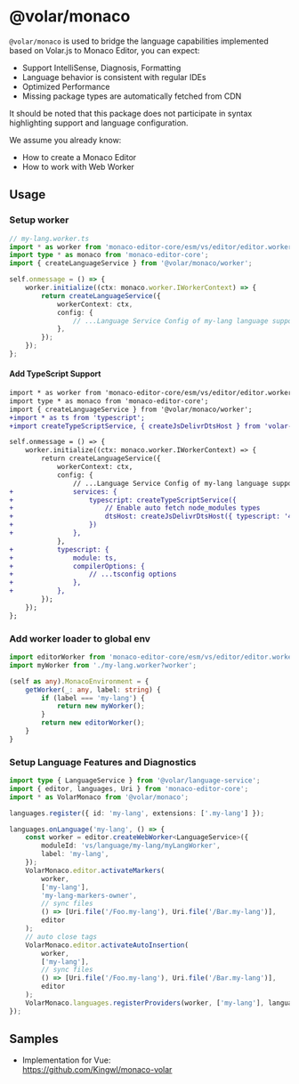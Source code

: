 # @volar/monaco

`@volar/monaco` is used to bridge the language capabilities implemented based on Volar.js to Monaco Editor, you can expect:

- Support IntelliSense, Diagnosis, Formatting
- Language behavior is consistent with regular IDEs
- Optimized Performance
- Missing package types are automatically fetched from CDN

It should be noted that this package does not participate in syntax highlighting support and language configuration.

We assume you already know:

- How to create a Monaco Editor
- How to work with Web Worker

## Usage

### Setup worker

```ts
// my-lang.worker.ts
import * as worker from 'monaco-editor-core/esm/vs/editor/editor.worker';
import type * as monaco from 'monaco-editor-core';
import { createLanguageService } from '@volar/monaco/worker';

self.onmessage = () => {
	worker.initialize((ctx: monaco.worker.IWorkerContext) => {
		return createLanguageService({
			workerContext: ctx,
			config: {
				// ...Language Service Config of my-lang language support
			},
		});
	});
};
```

#### Add TypeScript Support

```diff
import * as worker from 'monaco-editor-core/esm/vs/editor/editor.worker';
import type * as monaco from 'monaco-editor-core';
import { createLanguageService } from '@volar/monaco/worker';
+import * as ts from 'typescript';
+import createTypeScriptService, { createJsDelivrDtsHost } from 'volar-service-typescript';

self.onmessage = () => {
	worker.initialize((ctx: monaco.worker.IWorkerContext) => {
		return createLanguageService({
			workerContext: ctx,
			config: {
				// ...Language Service Config of my-lang language support
+				services: {
+					typescript: createTypeScriptService({
+						// Enable auto fetch node_modules types
+						dtsHost: createJsDelivrDtsHost({ typescript: '4.9.5' }),
+					})
+				},
			},
+			typescript: {
+				module: ts,
+				compilerOptions: {
+					// ...tsconfig options
+				},
+			},
		});
	});
};
```

### Add worker loader to global env

```ts
import editorWorker from 'monaco-editor-core/esm/vs/editor/editor.worker?worker';
import myWorker from './my-lang.worker?worker';

(self as any).MonacoEnvironment = {
	getWorker(_: any, label: string) {
		if (label === 'my-lang') {
			return new myWorker();
		}
		return new editorWorker();
	}
}
```

### Setup Language Features and Diagnostics

```ts
import type { LanguageService } from '@volar/language-service';
import { editor, languages, Uri } from 'monaco-editor-core';
import * as VolarMonaco from '@volar/monaco';

languages.register({ id: 'my-lang', extensions: ['.my-lang'] });

languages.onLanguage('my-lang', () => {
	const worker = editor.createWebWorker<LanguageService>({
		moduleId: 'vs/language/my-lang/myLangWorker',
		label: 'my-lang',
	});
	VolarMonaco.editor.activateMarkers(
		worker,
		['my-lang'],
		'my-lang-markers-owner',
		// sync files
		() => [Uri.file('/Foo.my-lang'), Uri.file('/Bar.my-lang')],
		editor
	);
	// auto close tags
	VolarMonaco.editor.activateAutoInsertion(
		worker,
		['my-lang'],
		// sync files
		() => [Uri.file('/Foo.my-lang'), Uri.file('/Bar.my-lang')],
		editor
	);
	VolarMonaco.languages.registerProviders(worker, ['my-lang'], languages)
});
```


## Samples

- Implementation for Vue:\
  https://github.com/Kingwl/monaco-volar

